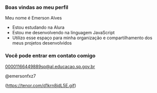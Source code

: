 ### Boas vindas ao meu perfil

Meu nome é Emerson Alves 

- Estou estudando na Alura
- Estou me desenvolvendo na linguagem JavaScript
- Utilizo esse espaço para minha organização e compartilhamento dos meus projetos desenvolvidos

### Você pode entrar em contato comigo

00001166449889sp@al.educacao.sp.gov.br

@emersonfxz7

(https://tenor.com/d1krn8jdL5E.gif)






